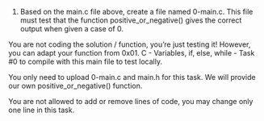 01. Based on the main.c file above, create a file named 0-main.c. This file must test that the function positive_or_negative() gives the correct output when given a case of 0.



You are not coding the solution / function, you’re just testing it! However, you can adapt your function from 0x01. C - Variables, if, else, while - Task #0 to compile with this main file to test locally.



You only need to upload 0-main.c and main.h for this task. We will provide our own positive_or_negative() function.

You are not allowed to add or remove lines of code, you may change only one line in this task.
